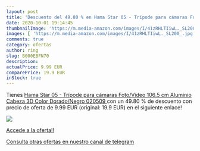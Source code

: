 ```yaml
---
layout: post
title: 'Descuento del 49.80 % en Hama Star 05 - Trípode para cámaras Foto'
date: 2020-10-01 19:14:45
thumbnailImage: 'https://m.media-amazon.com/images/I/41zRHLTIiwL._SL200_.jpg'
images: [ 'https://m.media-amazon.com/images/I/41zRHLTIiwL._SL200_.jpg' ]
comments: true
category: ofertas
author: ring
slug: B000EBFN70
description:
actualPrice: 9.99 EUR
comparePrice: 19.9 EUR
inStock: true
---
```


Tienes [Hama Star 05 - Trípode para cámaras Foto/Video  106.5 cm  Aluminio  Cabeza 3D  Color Dorado/Negro  020509 ](https://www.amazon.com/dp/B000EBFN70/?tag=redken08-20) con un 49.80 % de descuento con precio de oferta de 9.99 EUR (original: 19.9 EUR) en el siguiente enlace!

[![](https://m.media-amazon.com/images/I/41zRHLTIiwL._SL200_.jpg)](https://www.amazon.com/dp/B000EBFN70/?tag=redken08-20)

[Accede a la oferta!!](https://www.amazon.com/dp/B000EBFN70/?tag=redken08-20)

[Consulta otras ofertas en nuestro canal de telegram](https://t.me/s/ofertas25)
